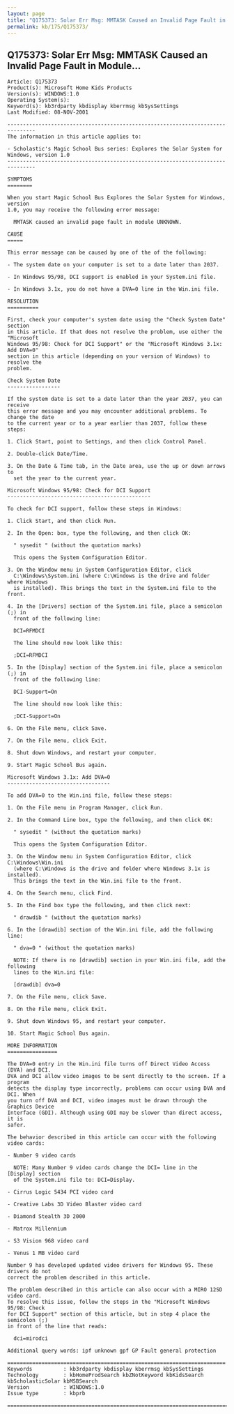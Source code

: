 ```yaml
---
layout: page
title: "Q175373: Solar Err Msg: MMTASK Caused an Invalid Page Fault in Module..."
permalink: kb/175/Q175373/
---
```


## Q175373: Solar Err Msg: MMTASK Caused an Invalid Page Fault in Module...

	Article: Q175373
	Product(s): Microsoft Home Kids Products
	Version(s): WINDOWS:1.0
	Operating System(s): 
	Keyword(s): kb3rdparty kbdisplay kberrmsg kbSysSettings
	Last Modified: 08-NOV-2001
	
	-------------------------------------------------------------------------------
	The information in this article applies to:
	
	- Scholastic's Magic School Bus series: Explores the Solar System for Windows, version 1.0 
	-------------------------------------------------------------------------------
	
	SYMPTOMS
	========
	
	When you start Magic School Bus Explores the Solar System for Windows, version
	1.0, you may receive the following error message:
	
	  MMTASK caused an invalid page fault in module UNKNOWN.
	
	CAUSE
	=====
	
	This error message can be caused by one of the of the following:
	
	- The system date on your computer is set to a date later than 2037.
	
	- In Windows 95/98, DCI support is enabled in your System.ini file.
	
	- In Windows 3.1x, you do not have a DVA=0 line in the Win.ini file.
	
	RESOLUTION
	==========
	
	First, check your computer's system date using the "Check System Date" section
	in this article. If that does not resolve the problem, use either the "Microsoft
	Windows 95/98: Check for DCI Support" or the "Microsoft Windows 3.1x: Add DVA=0"
	section in this article (depending on your version of Windows) to resolve the
	problem.
	
	Check System Date
	-----------------
	
	If the system date is set to a date later than the year 2037, you can receive
	this error message and you may encounter additional problems. To change the date
	to the current year or to a year earlier than 2037, follow these steps:
	
	1. Click Start, point to Settings, and then click Control Panel.
	
	2. Double-click Date/Time.
	
	3. On the Date & Time tab, in the Date area, use the up or down arrows to
	  set the year to the current year.
	
	Microsoft Windows 95/98: Check for DCI Support
	----------------------------------------------
	
	To check for DCI support, follow these steps in Windows:
	
	1. Click Start, and then click Run.
	
	2. In the Open: box, type the following, and then click OK:
	
	  " sysedit " (without the quotation marks)
	
	  This opens the System Configuration Editor.
	
	3. On the Window menu in System Configuration Editor, click
	  C:\Windows\System.ini (where C:\Windows is the drive and folder where Windows
	  is installed). This brings the text in the System.ini file to the front.
	
	4. In the [Drivers] section of the System.ini file, place a semicolon (;) in
	  front of the following line:
	
	  DCI=RFMDCI
	
	  The line should now look like this:
	
	  ;DCI=RFMDCI
	
	5. In the [Display] section of the System.ini file, place a semicolon (;) in
	  front of the following line:
	
	  DCI-Support=On
	
	  The line should now look like this:
	
	  ;DCI-Support=On
	
	6. On the File menu, click Save.
	
	7. On the File menu, click Exit.
	
	8. Shut down Windows, and restart your computer.
	
	9. Start Magic School Bus again.
	
	Microsoft Windows 3.1x: Add DVA=0
	---------------------------------
	
	To add DVA=0 to the Win.ini file, follow these steps:
	
	1. On the File menu in Program Manager, click Run.
	
	2. In the Command Line box, type the following, and then click OK:
	
	  " sysedit " (without the quotation marks)
	
	  This opens the System Configuration Editor.
	
	3. On the Window menu in System Configuration Editor, click C:\Windows\Win.ini
	  (where C:\Windows is the drive and folder where Windows 3.1x is installed).
	  This brings the text in the Win.ini file to the front.
	
	4. On the Search menu, click Find.
	
	5. In the Find box type the following, and then click next:
	
	  " drawdib " (without the quotation marks)
	
	6. In the [drawdib] section of the Win.ini file, add the following line:
	
	  " dva=0 " (without the quotation marks)
	
	  NOTE: If there is no [drawdib] section in your Win.ini file, add the following
	  lines to the Win.ini file:
	
	  [drawdib] dva=0
	
	7. On the File menu, click Save.
	
	8. On the File menu, click Exit.
	
	9. Shut down Windows 95, and restart your computer.
	
	10. Start Magic School Bus again.
	
	MORE INFORMATION
	================
	
	The DVA=0 entry in the Win.ini file turns off Direct Video Access (DVA) and DCI.
	DVA and DCI allow video images to be sent directly to the screen. If a program
	detects the display type incorrectly, problems can occur using DVA and DCI. When
	you turn off DVA and DCI, video images must be drawn through the Graphics Device
	Interface (GDI). Although using GDI may be slower than direct access, it is
	safer.
	
	The behavior described in this article can occur with the following video cards:
	
	- Number 9 video cards
	
	  NOTE: Many Number 9 video cards change the DCI= line in the [Display] section
	  of the System.ini file to: DCI=Display.
	
	- Cirrus Logic 5434 PCI video card
	
	- Creative Labs 3D Video Blaster video card
	
	- Diamond Stealth 3D 2000
	
	- Matrox Millennium
	
	- S3 Vision 968 video card
	
	- Venus 1 MB video card
	
	Number 9 has developed updated video drivers for Windows 95. These drivers do not
	correct the problem described in this article.
	
	The problem described in this article can also occur with a MIRO 12SD video card.
	To resolve this issue, follow the steps in the "Microsoft Windows 95/98: Check
	for DCI Support" section of this article, but in step 4 place the semicolon (;)
	in front of the line that reads:
	
	  dci=mirodci
	
	Additional query words: ipf unknown gpf GP Fault general protection
	
	======================================================================
	Keywords          : kb3rdparty kbdisplay kberrmsg kbSysSettings 
	Technology        : kbHomeProdSearch kbZNotKeyword kbKidsSearch kbScholasticSolar kbMSBSearch
	Version           : WINDOWS:1.0
	Issue type        : kbprb
	
	=============================================================================
	
